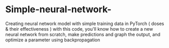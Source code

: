 # Simple-neural-network-
Creating neural network model with simple training data in PyTorch ( doses &amp; their effectiveness )
with this code, you'll know how to create a new neural network from scratch, make predictions and graph the output, and optimize a parameter using backpropagation
